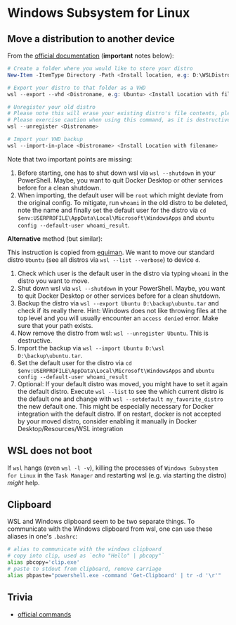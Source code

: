 # Windows Subsystem for Linux

## Move a distribution to another device

From the [official documentation](https://learn.microsoft.com/en-us/windows/wsl/basic-commands) (**important** notes below):

```powershell
# Create a folder where you would like to store your distro
New-Item -ItemType Directory -Path <Install location, e.g: D:\WSLDistros\Ubuntu>

# Export your distro to that folder as a VHD
wsl --export --vhd <Distroname, e.g: Ubuntu> <Install Location with filename, e.g: D:\WSLDistros\Ubuntu\ext4.vhdx>

# Unregister your old distro
# Please note this will erase your existing distro's file contents, please ensure the backup file you created in the 2nd step is present at the location and that the export operation completed successfully.
# Please exercise caution when using this command, as it is destructive and could cause data loss.
wsl --unregister <Distroname>

# Import your VHD backup
wsl --import-in-place <Distroname> <Install Location with filename>
```

Note that two important points are missing:

1. Before starting, one has to shut down wsl via `wsl --shutdown` in your PowerShell. Maybe, you want to quit Docker Desktop or other services before for a clean shutdown.
1. When importing, the default user will be `root` which might deviate from the original config. To mitigate, run `whoami` in the old distro to be deleted, note the name and finally set the default user for the distro via `cd $env:USERPROFILE\AppData\Local\Microsoft\WindowsApps` and `ubuntu config --default-user whoami_result`.

**Alternative** method (but similar):

This instruction is copied from [equiman](https://dev.to/equiman/move-wsl-file-system-to-another-drive-2a3d). We want to move our standard distro `Ubuntu` (see all distros via `wsl --list --verbose`) to device `d`.

1. Check which user is the default user in the distro via typing `whoami` in the distro you want to move.
2. Shut down wsl via `wsl --shutdown` in your PowerShell. Maybe, you want to quit Docker Desktop or other services before for a clean shutdown.
3. Backup the distro via `wsl --export Ubuntu D:\backup\ubuntu.tar` and check if its really there. Hint: Windows does not like throwing files at the top level and you will usually encounter an `access denied` error. Make sure that your path exists.
4. Now remove the distro from wsl: `wsl --unregister Ubuntu`. This is destructive.
5. Import the backup via `wsl --import Ubuntu D:\wsl D:\backup\ubuntu.tar`.
6. Set the default user for the distro via `cd $env:USERPROFILE\AppData\Local\Microsoft\WindowsApps` and `ubuntu config --default-user whoami_result`
7. Optional: If your default distro was moved, you might have to set it again the default distro. Execute `wsl --list` to see the which current distro is the default one and change with `wsl --setdefault my_favorite_distro` the new default one. This might be especially necessary for Docker integration with the default distro. If on restart, docker is not accepted by your moved distro, consider enabling it manually in Docker Desktop/Resources/WSL integration

## WSL does not boot

If `wsl` hangs (even `wsl -l -v`), killing the processes of `Windows Subsystem for Linux` in the `Task Manager` and restarting wsl (e.g. via starting the distro) *might* help.

## Clipboard

WSL and Windows clipboard seem to be two separate things.
To communicate with the Windows clipboard from wsl, one can use these aliases in one's `.bashrc`:

```bash
# alias to communicate with the windows clipboard
# copy into clip, used as `echo "Hello" | pbcopy"`
alias pbcopy='clip.exe'
# paste to stdout from clipboard, remove carriage
alias pbpaste="powershell.exe -command 'Get-Clipboard' | tr -d '\r'"
```

## Trivia

- [official commands](https://learn.microsoft.com/en-us/windows/wsl/basic-commands)
